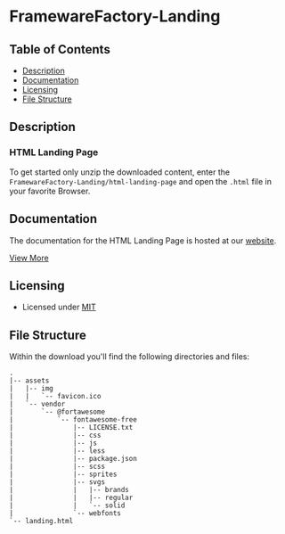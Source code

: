 # FramewareFactory-Landing

## Table of Contents

* [Description](#description)
* [Documentation](#documentation)
* [Licensing](#licensing)
* [File Structure](#file-structure)


## Description

### HTML Landing Page

To get started only unzip the downloaded content, enter the `FramewareFactory-Landing/html-landing-page` and open the `.html` file in your favorite Browser.


## Documentation
The documentation for the HTML Landing Page is hosted at our <a href="https://www.creative-tim.com/learning-lab/tailwind-starter-kit/#/documentation/landing?ref=hlp-tsk-readme" target="_blank">website</a>.

<a href="https://www.creative-tim.com/learning-lab/tailwind-starter-kit/#/landing?ref=hlp-tsk-readme" target="_blank">View More</a>


## Licensing

- Licensed under <a href="https://github.com/creativetimofficial/tailwind-starter-kit/blob/master/LICENSE.md" target="_blank">MIT</a>


## File Structure
Within the download you'll find the following directories and files:

```
.
|-- assets
|   |-- img
|   |   `-- favicon.ico
|   `-- vendor
|       `-- @fortawesome
|           `-- fontawesome-free
|               |-- LICENSE.txt
|               |-- css
|               |-- js
|               |-- less
|               |-- package.json
|               |-- scss
|               |-- sprites
|               |-- svgs
|               |   |-- brands
|               |   |-- regular
|               |   `-- solid
|               `-- webfonts
`-- landing.html
```
